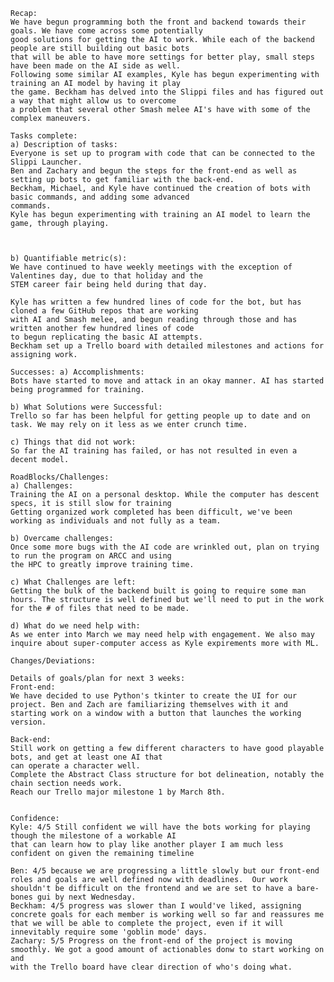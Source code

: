 

    Recap:
    We have begun programming both the front and backend towards their goals. We have come across some potentially  
    good solutions for getting the AI to work. While each of the backend people are still building out basic bots  
    that will be able to have more settings for better play, small steps have been made on the AI side as well.  
    Following some similar AI examples, Kyle has begun experimenting with training an AI model by having it play  
    the game. Beckham has delved into the Slippi files and has figured out a way that might allow us to overcome  
    a problem that several other Smash melee AI's have with some of the complex maneuvers. 

    Tasks complete:
    a) Description of tasks:
    Everyone is set up to program with code that can be connected to the Slippi Launcher.
    Ben and Zachary and begun the steps for the front-end as well as setting up bots to get familiar with the back-end.
    Beckham, Michael, and Kyle have continued the creation of bots with basic commands, and adding some advanced  
    commands.
    Kyle has begun experimenting with training an AI model to learn the game, through playing.
    
    

    b) Quantifiable metric(s):
    We have continued to have weekly meetings with the exception of Valentines day, due to that holiday and the  
    STEM career fair being held during that day.   
    
    Kyle has written a few hundred lines of code for the bot, but has cloned a few GitHub repos that are working  
    with AI and Smash melee, and begun reading through those and has written another few hundred lines of code  
    to begun replicating the basic AI attempts.
    Beckham set up a Trello board with detailed milestones and actions for assigning work.

    Successes: a) Accomplishments:
    Bots have started to move and attack in an okay manner. AI has started being programmed for training.

    b) What Solutions were Successful:
    Trello so far has been helpful for getting people up to date and on task. We may rely on it less as we enter crunch time.

    c) Things that did not work:
    So far the AI training has failed, or has not resulted in even a decent model. 

    RoadBlocks/Challenges:
    a) Challenges:
    Training the AI on a personal desktop. While the computer has descent specs, it is still slow for training
    Getting organized work completed has been difficult, we've been working as individuals and not fully as a team.

    b) Overcame challenges:
    Once some more bugs with the AI code are wrinkled out, plan on trying to run the program on ARCC and using  
    the HPC to greatly improve training time.

    c) What Challenges are left:
    Getting the bulk of the backend built is going to require some man hours. The structure is well defined but we'll need to put in the work for the # of files that need to be made.

    d) What do we need help with: 
    As we enter into March we may need help with engagement. We also may inquire about super-computer access as Kyle expirements more with ML.

    Changes/Deviations: 

    Details of goals/plan for next 3 weeks:
    Front-end:
    We have decided to use Python's tkinter to create the UI for our project. Ben and Zach are familiarizing themselves with it and starting work on a window with a button that launches the working version.

    Back-end:  
    Still work on getting a few different characters to have good playable bots, and get at least one AI that  
    can operate a character well.  
    Complete the Abstract Class structure for bot delineation, notably the chain section needs work.
    Reach our Trello major milestone 1 by March 8th.

      
    Confidence:
    Kyle: 4/5 Still confident we will have the bots working for playing though the milestone of a workable AI  
    that can learn how to play like another player I am much less confident on given the remaining timeline  
      
    Ben: 4/5 because we are progressing a little slowly but our front-end roles and goals are well defined now with deadlines.  Our work shouldn't be difficult on the frontend and we are set to have a bare-bones gui by next Wednesday.
    Beckham: 4/5 progress was slower than I would've liked, assigning concrete goals for each member is working well so far and reassures me that we will be able to complete the project, even if it will innevitably require some 'goblin mode' days.
    Zachary: 5/5 Progress on the front-end of the project is moving smoothly. We got a good amount of actionables donw to start working on and  
    with the Trello board have clear direction of who's doing what.

